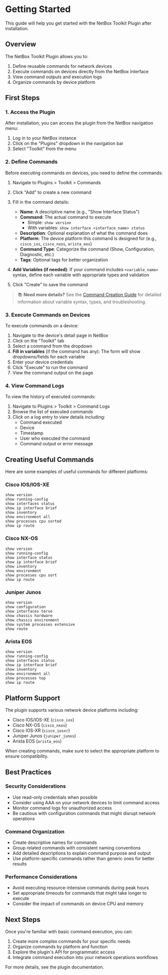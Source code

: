 # Getting Started

This guide will help you get started with the NetBox Toolkit Plugin after installation.

## Overview

The NetBox Toolkit Plugin allows you to:

1. Define reusable commands for network devices
2. Execute commands on devices directly from the NetBox interface
3. View command outputs and execution logs
4. Organize commands by device platform

## First Steps

### 1. Access the Plugin

After installation, you can access the plugin from the NetBox navigation menu:

1. Log in to your NetBox instance
2. Click on the "Plugins" dropdown in the navigation bar
3. Select "Toolkit" from the menu

### 2. Define Commands

Before executing commands on devices, you need to define the commands:

1. Navigate to Plugins > Toolkit > Commands
2. Click "Add" to create a new command
3. Fill in the command details:
   - **Name**: A descriptive name (e.g., "Show Interface Status")
   - **Command**: The actual command to execute
     - Simple: `show version`
     - With variables: `show interface <interface_name> status`
   - **Description**: Optional explanation of what the command does
   - **Platform**: The device platform this command is designed for (e.g., `cisco_ios`, `cisco_nxos`, `arista_eos`)
   - **Command Type**: Categorize the command (Show, Configuration, Diagnostic, etc.)
   - **Tags**: Optional tags for better organization

4. **Add Variables (if needed)**: If your command includes `<variable_name>` syntax, define each variable with appropriate types and validation

5. Click "Create" to save the command

> 📚 **Need more details?** See the [Command Creation Guide](./command-creation.md) for detailed information about variable syntax, types, and troubleshooting.

### 3. Execute Commands on Devices

To execute commands on a device:

1. Navigate to the device's detail page in NetBox
2. Click on the "Toolkit" tab
3. Select a command from the dropdown
4. **Fill in variables** (if the command has any): The form will show dropdowns/fields for each variable
5. Enter your device credentials
6. Click "Execute" to run the command
6. View the command output on the page

### 4. View Command Logs

To view the history of executed commands:

1. Navigate to Plugins > Toolkit > Command Logs
2. Browse the list of executed commands
3. Click on a log entry to view details including:
   - Command executed
   - Device
   - Timestamp
   - User who executed the command
   - Command output or error message

## Creating Useful Commands

Here are some examples of useful commands for different platforms:

### Cisco IOS/IOS-XE

```
show version
show running-config
show interfaces status
show ip interface brief
show inventory
show environment all
show processes cpu sorted
show ip route
```

### Cisco NX-OS

```
show version
show running-config
show interface status
show ip interface brief
show inventory
show environment
show processes cpu sort
show ip route
```

### Juniper Junos

```
show version
show configuration
show interfaces terse
show chassis hardware
show chassis environment
show system processes extensive
show route
```

### Arista EOS

```
show version
show running-config
show interfaces status
show ip interface brief
show inventory
show environment all
show processes top
show ip route
```

## Platform Support

The plugin supports various network device platforms including:

- Cisco IOS/IOS-XE (`cisco_ios`)
- Cisco NX-OS (`cisco_nxos`)
- Cisco IOS-XR (`cisco_iosxr`)
- Juniper Junos (`juniper_junos`)
- Arista EOS (`arista_eos`)

When creating commands, make sure to select the appropriate platform to ensure compatibility.

## Best Practices

### Security Considerations

- Use read-only credentials when possible
- Consider using AAA on your network devices to limit command access
- Monitor command logs for unauthorized access
- Be cautious with configuration commands that might disrupt network operations

### Command Organization

- Create descriptive names for commands
- Group related commands with consistent naming conventions
- Add detailed descriptions to explain command purpose and output
- Use platform-specific commands rather than generic ones for better results

### Performance Considerations

- Avoid executing resource-intensive commands during peak hours
- Set appropriate timeouts for commands that might take longer to execute
- Consider the impact of commands on device CPU and memory

## Next Steps

Once you're familiar with basic command execution, you can:

1. Create more complex commands for your specific needs
2. Organize commands by platform and function
3. Explore the plugin's API for programmatic access
4. Integrate command execution into your network operations workflows

For more details, see the plugin documentation.
